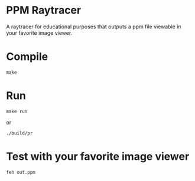 # PPM Raytracer
A raytracer for educational purposes that outputs a ppm file viewable in your favorite image viewer.

# Compile

```
make
```

# Run

```
make run
```
or 
```
./build/pr 
```

# Test with your favorite image viewer

```
feh out.ppm 
```

